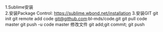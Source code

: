 1.Sublime安装  
2.安装Package Control: 
  https://sublime.wbond.net/installation
3.安装GIT
  git init
  git remote add code git@github.com:bl-mds/code.git
  git pull code master
  git push -u code master
  修改文件
  git add;git commit; git push
